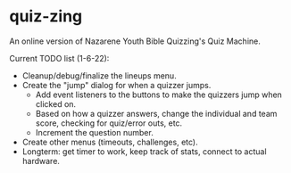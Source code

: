# quiz-zing
An online version of Nazarene Youth Bible Quizzing's Quiz Machine.

Current TODO list (1-6-22):
 - Cleanup/debug/finalize the lineups menu.
 - Create the "jump" dialog for when a quizzer jumps.
	- Add event listeners to the buttons to make the quizzers jump when clicked on.
	- Based on how a quizzer answers, change the individual and team score, checking for quiz/error outs, etc.
	- Increment the question number.
 - Create other menus (timeouts, challenges, etc).
 - Longterm: get timer to work, keep track of stats, connect to actual hardware.